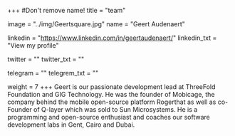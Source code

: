 +++
#Don't remove name!
title = "team"

image = "../img/Geertsquare.jpg"
name = "Geert Audenaert"

linkedin = "https://www.linkedin.com/in/geertaudenaert/"
linkedin_txt = "View my profile"

twitter = ""
twitter_txt = ""

telegram = ""
telegrem_txt = ""

weight = 7
+++
Geert is our passionate development lead at ThreeFold Foundation and GIG Technology. He was the founder of Mobicage, the company behind the mobile open-source platform Rogerthat as well as co-Founder of Q-layer which was sold to Sun Microsystems. He is a programming and open-source enthusiast and coaches our software development labs in Gent, Cairo and Dubai.
